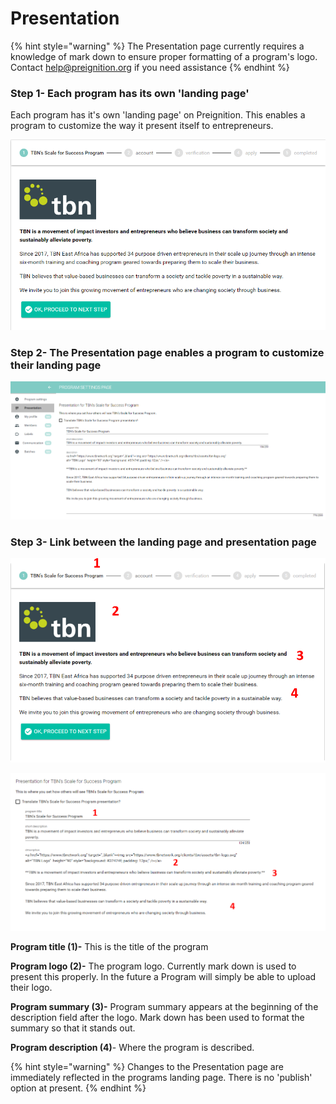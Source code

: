 # Presentation

{% hint style="warning" %}
The Presentation page currently requires a knowledge of mark down to ensure proper formatting of a program's logo.  Contact help@preignition.org if you need assistance&#x20;
{% endhint %}

### Step 1- Each program has its own 'landing page'&#x20;

Each program has it's own 'landing page' on Preignition.  This enables a program to customize the way it present itself to entrepreneurs.&#x20;

![This is an example of TBN East Africa's landing page](<../../../.gitbook/assets/image (70).png>)

### Step 2- The Presentation page enables a program to customize their landing page

![This is an example of TBN East Africa's Presentation page](<../../../.gitbook/assets/image (119).png>)

### Step 3- Link between the landing page and presentation page

![](<../../../.gitbook/assets/image (73).png>)

![](<../../../.gitbook/assets/image (74).png>)

**Program title (1)-**  This is the title of the program

**Program logo (2)-** The program logo.  Currently mark down is used to present this properly.  In the future a Program will simply be able to upload their logo.

**Program summary (3)-** Program summary appears at the beginning of the description field after the logo.  Mark down has been used to format the summary so that it stands out.

**Program description (4)**- Where the program is described.

{% hint style="warning" %}
Changes to the Presentation page are immediately reflected in the programs landing page.  There is no 'publish' option at present.
{% endhint %}
